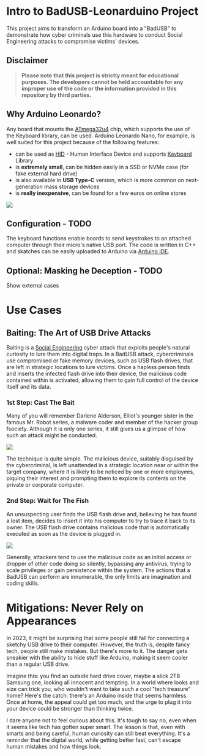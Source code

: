 # Intro to BadUSB-Leonarduino Project
This project aims to transform an Arduino board into a "BadUSB" to demonstrate how cyber criminals use this hardware to conduct Social Engineering attacks to compromise victims' devices.

## Disclaimer
>**Please note that this project is strictly meant for educational purposes. The developers cannot be held accountable for any improper use of the code or the information provided in this repository by third parties.**

## Why Arduino Leonardo?
Any board that mounts the [ATmega32u4](https://www.microchip.com/en-us/product/ATmega32U4) chip, which supports the use of the Keyboard library, can be used.
Arduino Leonardo Nano, for example, is well suited for this project because of the following features:
* can be used as [HID](https://en.wikipedia.org/wiki/Human_interface_device) - Human Interface Device and supports [Keyboard](https://www.arduino.cc/reference/en/language/functions/usb/keyboard/) Library
* is **extremely small**, can be hidden easily in a SSD or NVMe case (for fake external hard drive)
* is also available in **USB Type-C** version, which is more common on next-generation mass storage devices
* is **really inexpensive**, can be found for a few euros on online stores

![](https://github.com/Astaruf/badusb-leonarduino/blob/main/demo/arduino.png?raw=true)

## Configuration - TODO
The keyboard functions enable boards to send keystrokes to an attached computer through their micro's native USB port. The code is written in C++ and skatches can be easily uploaded to Arduino via [Arduino IDE](https://www.arduino.cc/en/software).

## Optional: Masking he Deception - TODO
Show external cases

# Use Cases
## Baiting: The Art of USB Drive Attacks
Baiting is a [Social Engineering](https://en.wikipedia.org/wiki/Social_engineering_(security)) cyber attack that exploits people's natural curiosity to lure them into digital traps. In a BadUSB attack, cybercriminals use compromised or fake memory devices, such as USB flash drives, that are left in strategic locations to lure victims. Once a hapless person finds and inserts the infected flash drive into their device, the malicious code contained within is activated, allowing them to gain full control of the device itself and its data.

### 1st Step: Cast The Bait
Many of you will remember Darlene Alderson, Elliot's younger sister in the famous Mr. Robot series, a malware coder and member of the hacker group fsociety. Although it is only one series, it still gives us a glimpse of how such an attack might be conducted.

![](https://github.com/Astaruf/badusb-leonarduino/blob/main/demo/attacker.gif?raw=true)

The technique is quite simple. The malicious device, suitably disguised by the cybercriminal, is left unattended in a strategic location near or within the target company, where it is likely to be noticed by one or more employees, piquing their interest and prompting them to explore its contents on the private or corporate computer.

### 2nd Step: Wait for The Fish
An unsuspecting user finds the USB flash drive and, believing he has found a lost item, decides to insert it into his computer to try to trace it back to its owner. The USB flash drive contains malicious code that is automatically executed as soon as the device is plugged in.

![](https://github.com/Astaruf/badusb-leonarduino/blob/main/demo/victim.gif?raw=true)

Generally, attackers tend to use the malicious code as an initial access or dropper of other code doing so silently, bypassing any antivirus, trying to scale privileges or gain persistence within the system. The actions that a BadUSB can perform are innumerable, the only limits are imagination and coding skills.

# Mitigations: Never Rely on Appearances
In 2023, it might be surprising that some people still fall for connecting a sketchy USB drive to their computer. However, the truth is, despite fancy tech, people still make mistakes. But there's more to it. The danger gets sneakier with the ability to hide stuff like Arduino, making it seem cooler than a regular USB drive.

Imagine this: you find an outside hard drive cover, maybe a slick 2TB Samsung one, looking all innocent and tempting. In a world where looks and size can trick you, who wouldn't want to take such a cool "tech treasure" home? Here's the catch: there's an Arduino inside that seems harmless. Once at home, the appeal could get too much, and the urge to plug it into your device could be stronger than thinking twice.

I dare anyone not to feel curious about this. It's tough to say no, even when it seems like tech has gotten super smart. The lesson is that, even with smarts and being careful, human curiosity can still beat everything. It's a reminder that the digital world, while getting better fast, can't escape human mistakes and how things look.
